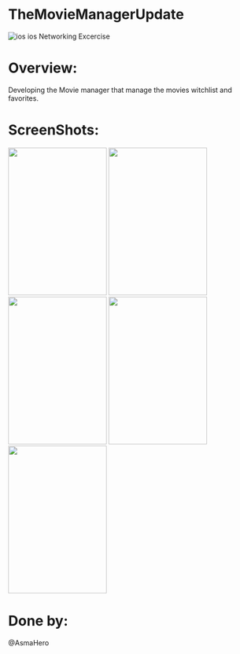 # TheMovieManagerUpdate
![ios](https://user-images.githubusercontent.com/48783969/59655094-cc02ab80-91a1-11e9-885c-94199339fc21.png)
ios Networking Excercise 

# Overview:
Developing the Movie manager that manage the movies witchlist and favorites. 

# ScreenShots:

<img src="https://user-images.githubusercontent.com/48783969/59664779-5eaf4480-91ba-11e9-98a3-258aecd6d44b.png" width="200" height="300"> <img src="https://user-images.githubusercontent.com/48783969/59664794-64a52580-91ba-11e9-98a6-09b4d25d1bfc.png" width="200" height="300"> <img src="https://user-images.githubusercontent.com/48783969/59664802-67a01600-91ba-11e9-9e79-b9a4572949c9.png" width="200" height="300"> <img src="https://user-images.githubusercontent.com/48783969/59664809-6bcc3380-91ba-11e9-8b2b-b9c15e392d7c.png" width="200" height="300">
<img src="https://user-images.githubusercontent.com/48783969/59664824-71297e00-91ba-11e9-85a2-9e9cb6d60832.png" width="200" height="300">



# Done by:
@AsmaHero
